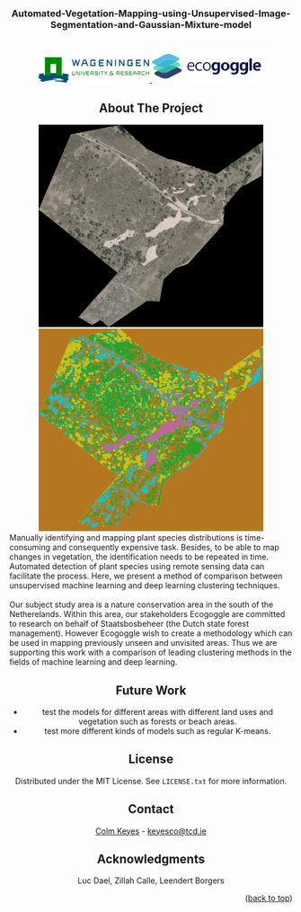 <!-- PROJECT LOGO -->

  <h3 align="center">Automated-Vegetation-Mapping-using-Unsupervised-Image-Segmentation-and-Gaussian-Mixture-model</h3>

<br />

<div align="center">
  <a href="https://www.wur.nl/en/research-results/chair-groups/environmental-sciences/laboratory-of-geo-information-science-and-remote-sensing.htm">
    <img src="UISB/Logos/WUR.png" alt="WUR" width="200" height="45">
  </a>
   <a href="https://www.ecogoggle.nl/">
    <img src="UISB/Logos/Ecogoggle.png" alt="Ecogoggle" width="200" height="60">
  </a>


<!-- ABOUT THE PROJECT -->
## About The Project
  <a href="">
    <img src="orthoHRmasked_jpg.jpg" alt="" width="400" height="360">
  </a>
   <a href="">
    <img src="output_sample.png" alt="" width="400" height="360">
  </a>
  

<div>
<div align="left"> 
Manually identifying and mapping plant species distributions is time-consuming and consequently expensive task. Besides, to be able to map changes in vegetation, the identification needs to be repeated in time. Automated detection of plant species using remote sensing data can facilitate the process.
Here, we present a method of comparison between unsupervised machine learning and deep learning clustering techniques. 
</div align="left">  
<br />
<div align='left'>
Our subject study area is a nature conservation area in the south of the Netherelands. Within this area, our stakeholders Ecogoggle are committed to research on behalf of Staatsbosbeheer (the Dutch state forest management). However Ecogoggle wish to create a methodology which can be used in mapping previously unseen and unvisited areas. Thus we are supporting this work with a comparison of leading clustering methods in the fields of machine learning and deep learning.
</div align="left"> 
<div>

</div align="left"> 


  
<div>
  

<!-- Future Work -->
## Future Work
- test the models for different areas with different land uses and vegetation such as forests or beach areas.
- test more different kinds of models such as regular K-means.

  
<!-- LICENSE -->
## License

Distributed under the MIT License. See `LICENSE.txt` for more information.



<!-- CONTACT -->
## Contact

[Colm Keyes](https://www.linkedin.com/in/colm-keyes-4960a5132/) - keyesco@tcd.ie

  
<!-- ACKNOWLEDGMENTS -->
## Acknowledgments

Luc Dael,
Zillah Calle,
Leendert Borgers


<p align="right">(<a href="#top">back to top</a>)</p>



<!-- MARKDOWN LINKS & IMAGES -->
<!-- https://www.markdownguide.org/basic-syntax/#reference-style-links -->
[contributors-shield]: https://img.shields.io/github/contributors/othneildrew/Best-README-Template.svg?style=for-the-badge

